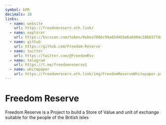 ```yaml
---
symbol: bFR
decimals: 18
links:
  - name: website
    url: https://freedomreserv.eth.link/
  - name: explorer
    url: https://bscscan.com/token/0xbea7086c99a85d4b5e6a0494c18b037fdd8ee932
  - name: github
    url: https://github.com/Freedom-Reserve
  - name: twitter
    url: https://twitter.com/@FreedomRsv
  - name: telegram
    url: https://t.me/freedomreserve1
  - name: whitepaper
    url: https://freedomreserv.eth.link/img/FreedomReserveWhitepaper.pdf
---
```


# Freedom Reserve

Freedom Reserve is a Project to build a Store of Value and unit of exchange suitable for the people of the British Isles
